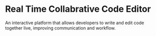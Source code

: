 # Real Time Collabrative Code Editor
An interactive platform that allows developers to write and edit code together live, improving communication and workflow.

